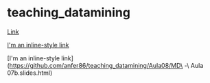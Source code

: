 # teaching_datamining


<a href="Aula08/MD - Aula 07b.slides.html" >Link</a>


[I'm an inline-style link](https://www.google.com)

[I'm an inline-style link](https://github.com/anfer86/teaching_datamining/Aula08/MD\ -\ Aula 07b.slides.html)
